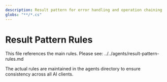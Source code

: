 ```yaml
---
description: Result pattern for error handling and operation chaining
globs: "**/*.cs"
---
```


# Result Pattern Rules

This file references the main rules. Please see: ../../agents/result-pattern-rules.md

The actual rules are maintained in the agents directory to ensure consistency across all AI clients.
